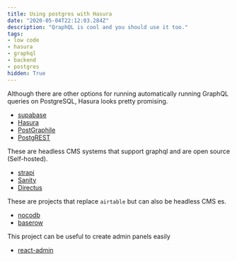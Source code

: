 ```yaml
---
title: Using postgres with Hasura
date: "2020-05-04T22:12:03.284Z"
description: "QraphQL is cool and you should use it too."
tags:
- low code
- hasura
- graphql
- backend
- postgres
hidden: True
---
```


Although there are other options for running automatically running GraphQL queries on PostgreSQL, Hasura looks pretty promising. 

- [supabase](https://supabase.io/)
- [Hasura](https://hasura.io/)
- [PostGraphile](https://www.graphile.org/postgraphile/)
- [PostgREST](https://postgrest.org/)

These are headless CMS systems that support graphql and are open source (Self-hosted).

- [strapi](https://github.com/strapi/strapi)
- [Sanity](https://github.com/sanity-io/sanity)
- [Directus](https://github.com/directus/directus)

These are projects that replace `airtable` but can also be headless CMS es.

- [nocodb](https://github.com/nocodb/nocodb)
- [baserow](https://gitlab.com/bramw/baserow)

This project can be useful to create admin panels easily 

- [react-admin](https://github.com/marmelab/react-admin)
